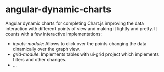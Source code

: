 # angular-dynamic-charts
Angular dynamic charts for completing Chart.js improving the data interaction with different points of view and making it lightly and pretty. It counts with a few interactive implementations:
- *inputs-module*: Allows to click over the points changing the data dinamically over the graph view.
- *grid-module*: Implements tables with ui-grid project which implements filters and other changes.
- ...
